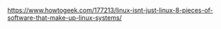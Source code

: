 https://www.howtogeek.com/177213/linux-isnt-just-linux-8-pieces-of-software-that-make-up-linux-systems/


